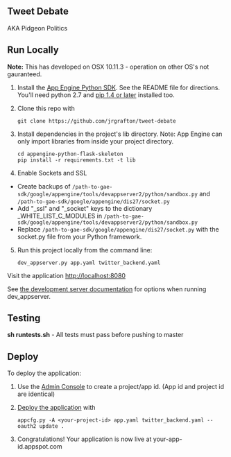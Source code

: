 ## Tweet Debate

AKA Pidgeon Politics

## Run Locally
**Note:** This has developed on OSX 10.11.3 - operation on other OS's not gauranteed.

1. Install the [App Engine Python SDK](https://developers.google.com/appengine/downloads).
See the README file for directions. You'll need python 2.7 and [pip 1.4 or later](http://www.pip-installer.org/en/latest/installing.html) installed too.

2. Clone this repo with

   ```
   git clone https://github.com/jrgrafton/tweet-debate
   ```
3. Install dependencies in the project's lib directory.
   Note: App Engine can only import libraries from inside your project directory.

   ```
   cd appengine-python-flask-skeleton
   pip install -r requirements.txt -t lib
   ```
4. Enable Sockets and SSL

 * Create backups of ```/path-to-gae-sdk/google/appengine/tools/devappserver2/python/sandbox.py``` and ```/path-to-gae-sdk/google/appengine/dis27/socket.py```
 * Add "\_ssl" and "\_socket" keys to the dictionary \_WHITE\_LIST\_C\_MODULES in ```/path-to-gae-sdk/google/appengine/tools/devappserver2/python/sandbox.py```
 * Replace ```/path-to-gae-sdk/google/appengine/dis27/socket.py``` with the socket.py file from your Python framework.

5. Run this project locally from the command line:

   ```
   dev_appserver.py app.yaml twitter_backend.yaml
   ```

Visit the application [http://localhost:8080](http://localhost:8080)

See [the development server documentation](https://developers.google.com/appengine/docs/python/tools/devserver)
for options when running dev_appserver.

## Testing
**sh runtests.sh** - All tests must pass before pushing to master

## Deploy
To deploy the application:

1. Use the [Admin Console](https://appengine.google.com) to create a
   project/app id. (App id and project id are identical)
1. [Deploy the
   application](https://developers.google.com/appengine/docs/python/tools/uploadinganapp) with

   ```
   appcfg.py -A <your-project-id> app.yaml twitter_backend.yaml --oauth2 update .
   ```
1. Congratulations!  Your application is now live at your-app-id.appspot.com
